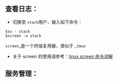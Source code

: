 ## 查看日志：

* 切换至 `stack`用户，输入如下命令：

```
$su - stack
$screen -x stack
```

`screen`_是一个终端复用器，类似于 _`tmux`

* 关于 screen 的使用请参考：[linux screen 命令详解](http://www.cnblogs.com/mchina/archive/2013/01/30/2880680.html)

## 服务管理：









